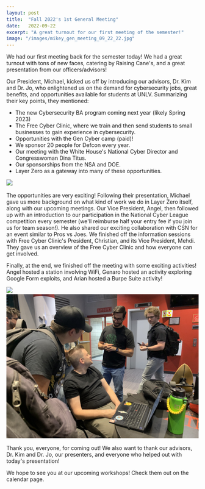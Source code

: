 ```yaml
---
layout: post
title:  "Fall 2022's 1st General Meeting"
date:   2022-09-22
excerpt: "A great turnout for our first meeting of the semester!"
image: "/images/mikey_gen_meeting_09_22_22.jpg"
---
```


We had our first meeting back for the semester today! We had a great turnout with tons of new faces,
catering by Raising Cane's, and a great presentation from our officers/advisors!

Our President, Michael, kicked us off by introducing our advisors, Dr. Kim and Dr. Jo, who enlightened
us on the demand for cybersecurity jobs, great benefits, and opportunities available for students at UNLV.
Summarizing their key points, they mentioned:
  * The new Cybersecurity BA program coming next year (likely Spring 2023)
  * The Free Cyber Clinic, where we train and then send students to small businesses to gain experience in cybersecurity.
  * Opportunities with the Gen Cyber camp (paid)!
  * We sponsor 20 people for Defcon every year.
  * Our meeting with the White House's National Cyber Director and Congresswoman Dina Titus.
  * Our sponsorships from the NSA and DOE.
  * Layer Zero as a gateway into many of these opportunities.

<div class="image main">
	<img src="/images/dr_kim_gen_meeting_09_22_22.jpg">
</div>

The opportunities are very exciting! Following their presentation, Michael gave us more background on what kind of work
we do in Layer Zero itself, along with our upcoming meetings. Our Vice President, Angel, then followed up with an
introduction to our participation in the National Cyber League competition every semester (we'll reimburse half
your entry fee if you join us for team season!). He also shared our exciting collaboration with CSN for an event
similar to Pros vs Joes. We finished off the information sessions with Free Cyber Clinic's President, Christian,
and its Vice President, Mehdi. They gave us an overview of the Free Cyber Clinic and how everyone can get involved.

Finally, at the end, we finished off the meeting with some exciting activities! Angel hosted a station involving WiFi,
Genaro hosted an activity exploring Google Form exploits, and Arian hosted a Burpe Suite activity!

<div class="image main">
	<img src="/images/angel_activity_wifi_09_22_22.jpg">
  <img src = "/images/genaro_gen_meeting_09_22_22.jpg">
</div>

Thank you, everyone, for coming out! We also want to thank our advisors, Dr. Kim and Dr. Jo, our presenters, and everyone
who helped out with today's presentation! 

We hope to see you at our upcoming workshops! Check them out on the calendar page.
